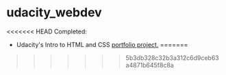 # udacity_webdev

<<<<<<< HEAD
Completed:

 * Udacity's Intro to HTML and CSS [portfolio project.](https://github.com/BMariscal/udacity_webdev/tree/master/html_css)
=======



>>>>>>> 5b3db328c32b3a312c6d9ceb63a4871b645f8c8a
